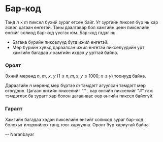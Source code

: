 Бар-код
=======
Танд $n × m$ пиксел бүхий зураг өгсөн байг. Уг зургийн пиксел бүр нь хар эсвэл
цагаан өнгөтэй. Таны даалгавар бол хамгийн цөөн пикселийн өнгийг солиод бар-код
үүсгэх юм. Бар-код гэдэг нь

 - Багана бүрийн пикселүүд бүгд ижил өнгөтэй.
 - Мөр бүрийн хувьд дараалсан ижил өнгөтэй пикселүүдийн урт хамгийн багадаа $x$
   хамгийн ихдээ $y$ урттай байна.


### Оролт
Эхний мөрөнд $n$, $m$, $x$, $y$ ($1 ≤ n,m,x,y ≤ 1000$; $x ≤ y$) тоонууд байна.

Дараагийн $n$ мөрөнд мөр бүртээ $m$ тэмдэгт агуулсан тэмдэгт мөр өгөгдөнө.
Цагаан өнгийн пикселийг "." , хар өнгийн пикселийг "#" гэж тэмдэглэх ба зурагт
хар болон цагаанаас өөр өнгийн пиксел байхгүй.


### Гаралт
Хамгийн багадаа хэдэн пикселийн өнгийг солиход зураг бар-код болохыг илэрхийлэх
ганц тоог харуулна. Оролт бүр хариутай байна.

-- Naranbayar
